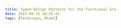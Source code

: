 ```yaml
---
title: Typed Design Patterns for the Functional Era
date: 2023-08-15 10:25:42
tags: [Technique, OCaml]
---
```


